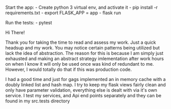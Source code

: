 Start the app:
    - Create python 3 virtual env, and activate it
    - pip install -r requirements.txt
    - export FLASK_APP = app
    - flask run

Run the tests:
    - pytest

Hi There!

Thank you for taking the time to read and assess my work. Just a quick headsup and my work.
You may notice certain patterns being utilized but lack the idea of abstraction. The reason for
this is because I am simply just exhausted and making an abstract strategy imlementation after 
work hours on when I know it will only be used once was kind of redundant to me. However, I would 
totally do that if this was production code. 

I had a good time and just for gags implemented an in memory cache with a doubly linked list and 
hash map. I try to keep my flask views fairly clean and only have parameter validation, everything else is dealt with via it's own service. I test my services, and Api end points separately and they can be found in my src.tests directory


